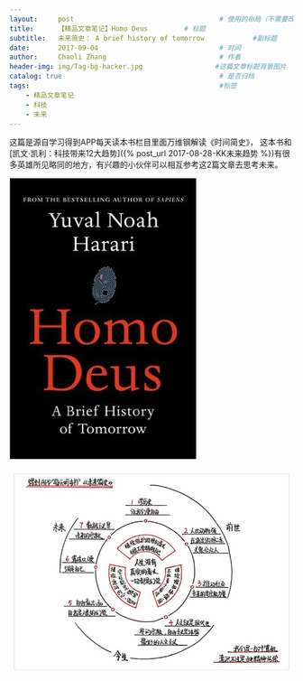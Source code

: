 ```yaml
---
layout:     post                                    # 使用的布局（不需要改）
title:      【精品文章笔记】Homo Deus         # 标题
subtitle:   未来简史： A brief history of tomorrow            #副标题
date:       2017-09-04                              # 时间
author:     Chaoli Zhang                            # 作者
header-img: img/Tag-bg-hacker.jpg                  #这篇文章标题背景图片
catalog: true                                       # 是否归档
tags:                                               #标签
    - 精品文章笔记
    - 科技
    - 未来
---
```


这篇是源自学习得到APP每天读本书栏目里面万维钢解读《时间简史》， 这本书和[凯文·凯利：科技带来12大趋势]({% post_url 2017-08-28-KK未来趋势 %})有很多英雄所见略同的地方，有兴趣的小伙伴可以相互参考这2篇文章去思考未来。

![Homo_Deus.jpg](/img/Luojilab/Daily_Book/Homo_Deus.jpg "Homo_Deus.jpg")

![Homo_Deus_Note.png](/img/Luojilab/Daily_Book/Homo_Deus_Note.png "Homo_Deus_Note.png")

###

